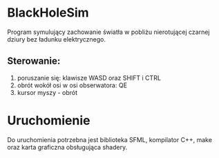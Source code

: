 # BlackHoleSim

Program symulujący zachowanie światła w pobliżu nierotującej czarnej dziury bez ładunku elektrycznego.

## Sterowanie:
1. poruszanie się: klawisze WASD oraz SHIFT i CTRL
2. obrót wokół osi w osi obserwatora: QE
3. kursor myszy - obrót

# Uruchomienie
Do uruchomienia potrzebna jest biblioteka SFML, kompilator C++, make oraz karta graficzna obsługująca shadery.
